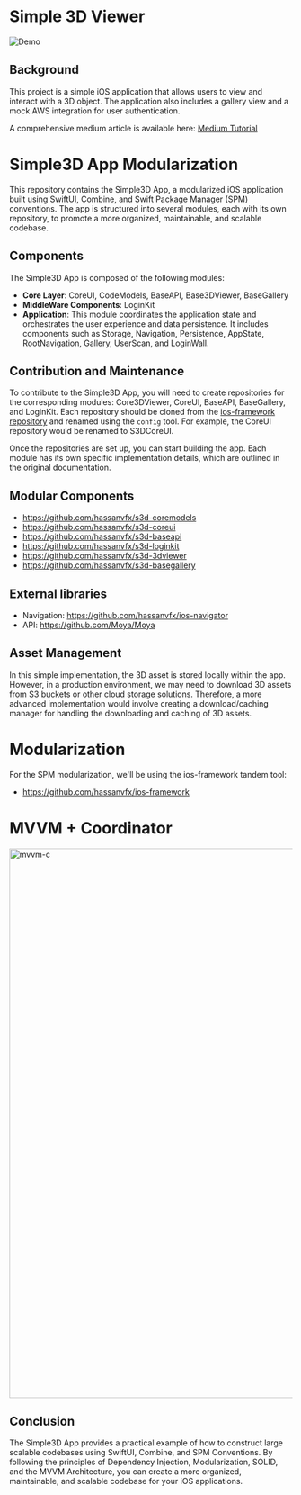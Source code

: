 # Simple 3D Viewer

![Demo](https://github.com/hassanvfx/simple3DViewer/assets/425926/67bcacec-6245-4122-a276-c35e0e1b03a6)

## Background
This project is a simple iOS application that allows users to view and interact with a 3D object. The application also includes a gallery view and a mock AWS integration for user authentication.

A comprehensive medium article is available here:
[Medium Tutorial](https://twinchat.medium.com/building-reactive-applications-with-swiftui-and-combine-a-tutorial-on-ios-app-simple3d-25d18eef7649)

# Simple3D App Modularization

This repository contains the Simple3D App, a modularized iOS application built using SwiftUI, Combine, and Swift Package Manager (SPM) conventions. The app is structured into several modules, each with its own repository, to promote a more organized, maintainable, and scalable codebase.

## Components

The Simple3D App is composed of the following modules:

- **Core Layer**: CoreUI, CodeModels, BaseAPI, Base3DViewer, BaseGallery
- **MiddleWare Components**: LoginKit
- **Application**: This module coordinates the application state and orchestrates the user experience and data persistence. It includes components such as Storage, Navigation, Persistence, AppState, RootNavigation, Gallery, UserScan, and LoginWall.

## Contribution and Maintenance

To contribute to the Simple3D App, you will need to create repositories for the corresponding modules: Core3DViewer, CoreUI, BaseAPI, BaseGallery, and LoginKit. Each repository should be cloned from the [ios-framework repository](https://github.com/hassanvfx/ios-framework) and renamed using the `config` tool. For example, the CoreUI repository would be renamed to S3DCoreUI.

Once the repositories are set up, you can start building the app. Each module has its own specific implementation details, which are outlined in the original documentation. 

## Modular Components

- https://github.com/hassanvfx/s3d-coremodels
- https://github.com/hassanvfx/s3d-coreui
- https://github.com/hassanvfx/s3d-baseapi
- https://github.com/hassanvfx/s3d-loginkit
- https://github.com/hassanvfx/s3d-3dviewer
- https://github.com/hassanvfx/s3d-basegallery

## External libraries

- Navigation: https://github.com/hassanvfx/ios-navigator
- API: https://github.com/Moya/Moya

## Asset Management

In this simple implementation, the 3D asset is stored locally within the app. However, in a production environment, we may need to download 3D assets from S3 buckets or other cloud storage solutions. Therefore, a more advanced implementation would involve creating a download/caching manager for handling the downloading and caching of 3D assets.

# Modularization

For the SPM modularization, we'll be using the ios-framework tandem tool:
- https://github.com/hassanvfx/ios-framework

# MVVM + Coordinator

<img width="977" alt="mvvm-c" src="https://user-images.githubusercontent.com/425926/190287169-26eb85cf-2b11-40a6-9c9d-dfa786a059a8.png">

## Conclusion

The Simple3D App provides a practical example of how to construct large scalable codebases using SwiftUI, Combine, and SPM Conventions. By following the principles of Dependency Injection, Modularization, SOLID, and the MVVM Architecture, you can create a more organized, maintainable, and scalable codebase for your iOS applications.



